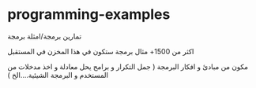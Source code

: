 # programming-examples
تمارين برمجة/امثلة برمجة




اكثر من 1500+ مثال برمجة ستكون في هذا المخزن في المستقبل
 
 
 مكون من مبادئ و افكار البرمجة (  جمل التكرار و برامج يحل معادلة و اخذ مدخلات من المستخدم و البرمجة الشيئية....الخ )


